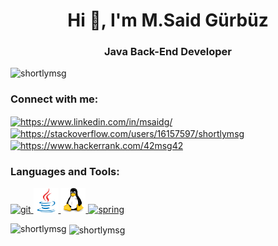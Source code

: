 <h1 align="center">Hi 👋, I'm M.Said Gürbüz</h1>
<h3 align="center">Java Back-End Developer</h3>

<p align="left"> <img src="https://komarev.com/ghpvc/?username=shortlymsg&label=Profile%20views&color=0e75b6&style=flat" alt="shortlymsg" /> </p>


<h3 align="left">Connect with me:</h3>
<p align="left">
<a href="https://www.linkedin.com/in/msaidg/" target="blank"><img align="center" src="https://raw.githubusercontent.com/rahuldkjain/github-profile-readme-generator/master/src/images/icons/Social/linked-in-alt.svg" alt="https://www.linkedin.com/in/msaidg/" height="30" width="40" /></a>
<a href="https://stackoverflow.com/users/16157597/shortlymsg" target="blank"><img align="center" src="https://raw.githubusercontent.com/rahuldkjain/github-profile-readme-generator/master/src/images/icons/Social/stack-overflow.svg" alt="https://stackoverflow.com/users/16157597/shortlymsg" height="30" width="40" /></a>
<a href="https://www.hackerrank.com/42msg42" target="blank"><img align="center" src="https://raw.githubusercontent.com/rahuldkjain/github-profile-readme-generator/master/src/images/icons/Social/hackerrank.svg" alt="https://www.hackerrank.com/42msg42" height="30" width="40" /></a>
</p>

<h3 align="left">Languages and Tools:</h3>
<p align="left"> <a href="https://git-scm.com/" target="_blank" rel="noreferrer"> <img src="https://www.vectorlogo.zone/logos/git-scm/git-scm-icon.svg" alt="git" width="40" height="40"/> </a> <a href="https://www.java.com" target="_blank" rel="noreferrer"> <img src="https://raw.githubusercontent.com/devicons/devicon/master/icons/java/java-original.svg" alt="java" width="40" height="40"/> </a> <a href="https://www.linux.org/" target="_blank" rel="noreferrer"> <img src="https://raw.githubusercontent.com/devicons/devicon/master/icons/linux/linux-original.svg" alt="linux" width="40" height="40"/> </a> <a href="https://spring.io/" target="_blank" rel="noreferrer"> <img src="https://www.vectorlogo.zone/logos/springio/springio-icon.svg" alt="spring" width="40" height="40"/> </a> </p>

<p><img align="left" src="https://github-readme-stats.vercel.app/api/top-langs?username=shortlymsg&show_icons=true&locale=en&layout=compact" alt="shortlymsg" /></p>

<p>&nbsp;<img align="center" src="https://github-readme-stats.vercel.app/api?username=shortlymsg&show_icons=true&locale=en" alt="shortlymsg" /></p>
